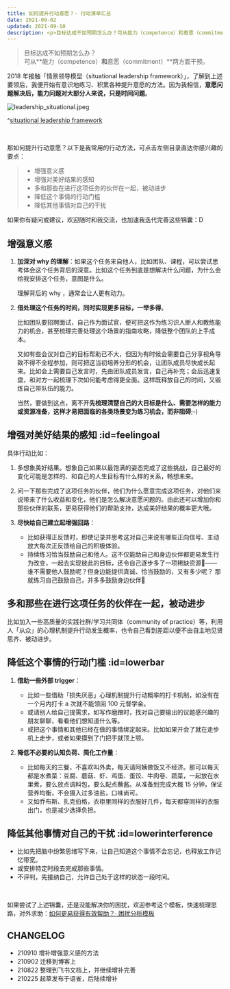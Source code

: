 ```yaml
---
title: 如何提升行动意愿？· 行动清单汇总
date: 2021-09-02
updated: 2021-09-10
description: <p>目标达成不如预期怎么办？可从能力（competence）和意愿（commitment）两方面干预。</p><p>2018 年接触「情景领导模型（situational leadership framework）」，了解到上述要领后，我便开始有意识地练习、积累各种提升意愿的方法。因为我相信，意愿问题解决后，能力问题对大部分人来说，只是时间问题。</p><p>那如何提升行动意愿？汇总了一下我常用的行动方法，供有需要的伙伴参考。</p><p>如果你有疑问或建议，欢迎随时和我交流，也加速我迭代完善这些内容🤗</p>
---
```


> 目标达成不如预期怎么办？<br> 
> 可从**能力（competence）**和**意愿（commitment）**两方面干预。

2018 年接触「情景领导模型（situational leadership framework）」，了解到上述要领后，我便开始有意识地练习、积累各种提升意愿的方法。因为我相信，**意愿问题解决后，能力问题对大部分人来说，只是时间问题**。

![leadership_situational.jpeg](https://ishanshan.zoomquiet.top/clipping/leadership_situational.jpeg ':size=400')

^[situational leadership framework](https://www.inbody.es/2020/04/20/when-context-meets-challenge-an-approach-of-situational-leadership/)

<br> 

那如何提升行动意愿？以下是我常用的行动方法，可点击左侧目录直达你感兴趣的要点：

> * 增强意义感
> * 增强对美好结果的感知
> * 多和那些在进行这项任务的伙伴在一起，被动进步
> * 降低这个事情的行动门槛
> * 降低其他事情对自己的干扰

如果你有疑问或建议，欢迎随时和我交流，也加速我迭代完善这些锦囊：D


## 增强意义感 

1. **加深对 why 的理解**：如果这个任务来自他人，比如团队、课程，可以尝试思考体会这个任务背后的深意。比如这个任务到底是想解决什么问题，为什么会给我安排这个任务，意图是什么。

    理解背后的 why ，通常会让人更有动力。

2. **借处理这个任务的时间，同时实现更多目标，一举多得**。
    
    比如团队要招聘面试，自己作为面试官，便可把这作为练习识人断人和教练能力的机会，甚至梳理完善处理这个场景的指南攻略，降低整个团队的上手成本。
    
    又如有些会议对自己的目标帮助已不大，但因为有时候会需要自己分享视角导致不得不全程参加，则可把这当初培养分形的机会，让团队成员尽快成长起来。比如会上需要自己发言时，先由团队成员发言，自己再补充；会后迅速复盘，和对方一起梳理下次如何能考虑得更全面。这样既释放自己的时间，又锻炼自己带队伍的能力。
    
    当然，要做到这点，离不开**先梳理清楚自己的大目标是什么、需要怎样的能力或资源准备，这样才易把面临的各类场景变为练习机会，而非阻碍**;-)


    
## 增强对美好结果的感知 :id=feelingoal

具体行动比如：

1. 多想象美好结果。想象自己如果以最饱满的姿态完成了这些挑战，自己最好的变化可能是怎样的、和自己的人生目标有什么样的关系，畅想未来。

2. 问一下那些完成了这项任务的伙伴，他们为什么愿意完成这项任务，对他们来说带来了什么收益和变化，他们是怎么解决意愿问题的。由此还可以增加你和那些伙伴的联系，更易获得他们的帮助支持，达成美好结果的概率更大哦。

3. **尽快给自己建立起增强回路**：
    - 比如获得正反馈时，即使记录并思考这对自己来说有哪些正向信号、主动放大每次正反馈给自己的积极体验。
    - 持续练习恰当鼓励自己和他人。这不仅能助自己和身边伙伴都更易发生行为改变，一起去实现彼此的目标，还令自己逐步多了一项稀缺资源🙈——
        谁不需要他人鼓励呢？但身边能提供真诚、恰当鼓励的，又有多少呢？
        那就练习自己鼓励自己，并多多鼓励身边伙伴🎉

## 多和那些在进行这项任务的伙伴在一起，被动进步

比如加入一些高质量的实践社群/学习共同体（community of practice）等，利用人「从众」的心理机制提升行动发生概率，也令自己看到差距以便不由自主地见贤思齐、被动进步。

## 降低这个事情的行动门槛 :id=lowerbar

1. **借助一些外部 trigger**：

    - 比如一些借助「损失厌恶」心理机制提升行动概率的打卡机制，如没有在一个月内打卡 a 次就不能领回 100 元督学金。
    - 或请别人给自己提需求，如写作磨蹭时，找对自己要输出的议题感兴趣的朋友聊聊，看看他们想知道什么等。
    - 或把这个事情和其他已经在做的事情绑定起来。比如如果开会了就在走步机上走步，或者如果摸到了门把手就顶上颚。

2. **降低不必要的认知负荷、简化工作量**：

    - 比如每天的三餐，不喜欢叫外卖，每天请阿姨做饭又不经济。那可以每天都是水煮菜：豆腐、蘑菇、虾、鸡蛋、蛋饺、牛肉卷、蔬菜，一起放在水里煮，要么放点调料包，要么配点蘸酱。从准备到完成大概 15 分钟，保证营养均衡，不会摄入过多油盐，口味尚可。
    - 又如乔布斯、扎克伯格，衣柜里同样的衣服好几件，每天都穿同样的衣服出门，也是减少选择负担。

## 降低其他事情对自己的干扰 :id=lowerinterference

- 比如先把脑中纷繁思绪写下来，让自己知道这个事情不会忘记，也释放工作记忆带宽。
- 或安排特定时段去完成那些事情。
- 不评判，先接纳自己，允许自己处于这样的状态一段时间。

<br> 

如果尝试了上述锦囊，还是没能解决你的困扰，欢迎参考这个模板，快速梳理思路，对外求助：[如何更易获得有效帮助？· 困扰分析模板](/cmty/hb_ask4help)


## CHANGELOG 

- 210910 增补增强意义感的方法
- 210902 迁移到博客上
- 210822 整理到飞书文档上，并继续增补完善
- 210225 起草发布于语雀，后陆续增补
